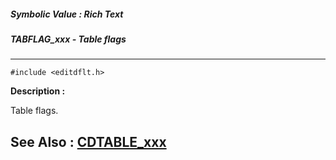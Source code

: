 ##### Symbolic Value : Rich Text
##### TABFLAG_xxx - Table flags
---
```
#include <editdflt.h>
```
**Description :**

Table flags.

**See Also :**
[CDTABLE_xxx](/domino-c-api-docs/reference/Symb/CDTABLE_xxx)
---
